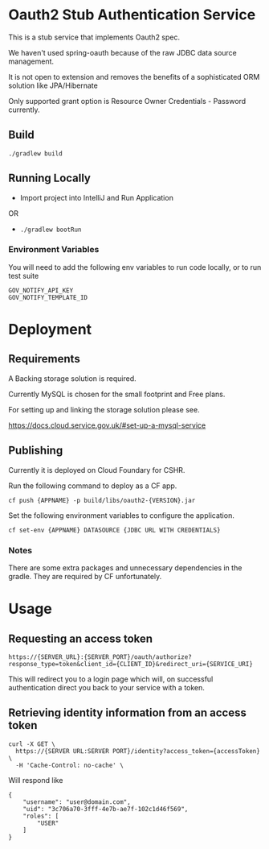 # Oauth2 Stub Authentication Service
This is a stub service that implements Oauth2 spec.

We haven't used spring-oauth because of the raw JDBC data source management. 

It is not open to extension and removes the benefits of a sophisticated ORM solution like JPA/Hibernate

Only supported grant option is Resource Owner Credentials - Password currently.

## Build

```./gradlew build```

## Running Locally
- Import project into IntelliJ and Run Application

OR 

- ```./gradlew bootRun```

### Environment Variables
You will need to add the following env variables to run code locally, or to run test suite 
```
GOV_NOTIFY_API_KEY
GOV_NOTIFY_TEMPLATE_ID
```

# Deployment

## Requirements

A Backing storage solution is required. 

Currently MySQL is chosen for the small footprint and Free plans. 

For setting up and linking the storage solution please see.

https://docs.cloud.service.gov.uk/#set-up-a-mysql-service


## Publishing

Currently it is deployed on Cloud Foundary for CSHR.

Run the following command to deploy as a CF app.

```cf push {APPNAME} -p build/libs/oauth2-{VERSION}.jar```

Set the following environment variables to configure the application.

```cf set-env {APPNAME} DATASOURCE {JDBC URL WITH CREDENTIALS}```

### Notes

There are some extra packages and unnecessary dependencies in the gradle. They are required by CF unfortunately.

# Usage

## Requesting an access token

`https://{SERVER_URL}:{SERVER_PORT}/oauth/authorize?response_type=token&client_id={CLIENT_ID}&redirect_uri={SERVICE_URI}`

This will redirect you to a login page which will, on successful authentication direct you back to your service with a token.

## Retrieving identity information from an access token

```
curl -X GET \
  https://{SERVER URL:SERVER PORT}/identity?access_token={accessToken} \
  -H 'Cache-Control: no-cache' \
```

Will respond like

```
{
    "username": "user@domain.com",
    "uid": "3c706a70-3fff-4e7b-ae7f-102c1d46f569",
    "roles": [
        "USER"
    ]
}
```
